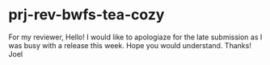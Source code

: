 # prj-rev-bwfs-tea-cozy
For my reviewer, Hello! I would like to apologiaze for the late submission as I was busy with a release this week. Hope you would understand. Thanks! Joel
